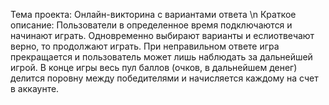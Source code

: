 Тема проекта: Онлайн-викторина с вариантами ответа \n
Краткое описание: 
    Пользователи в определенное время подключаются и начинают играть. Одновременно выбирают варианты и еслиотвечают верно, 
 то продолжают играть. При неправильном ответе игра прекращается и пользователь может лишь наблюдать за дальнейшей игрой. 
 В конце игры весь пул баллов (очков, в дальнейшем денег) делится поровну между победителями и начисляется каждому на счет в аккаунте.
